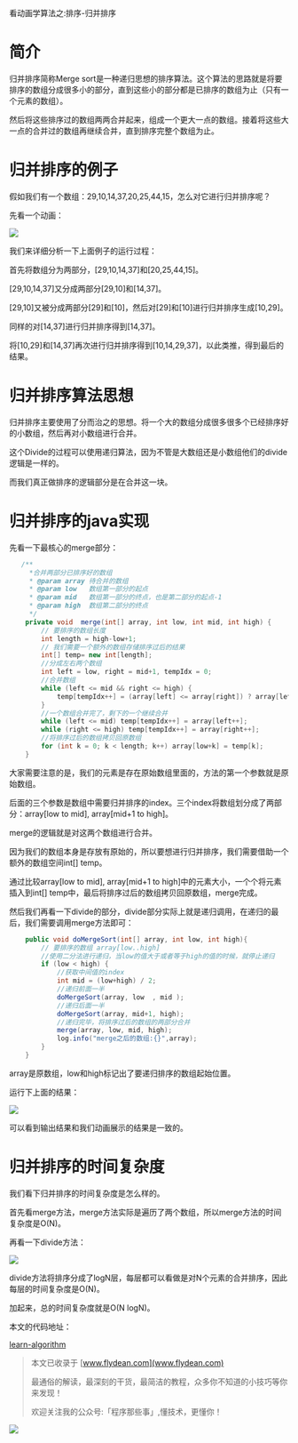 看动画学算法之:排序-归并排序

# 简介

归并排序简称Merge sort是一种递归思想的排序算法。这个算法的思路就是将要排序的数组分成很多小的部分，直到这些小的部分都是已排序的数组为止（只有一个元素的数组）。

然后将这些排序过的数组两两合并起来，组成一个更大一点的数组。接着将这些大一点的合并过的数组再继续合并，直到排序完整个数组为止。

# 归并排序的例子

假如我们有一个数组：29,10,14,37,20,25,44,15，怎么对它进行归并排序呢？

先看一个动画：

![](https://img-blog.csdnimg.cn/20200709135228799.gif)

我们来详细分析一下上面例子的运行过程：

首先将数组分为两部分，[29,10,14,37]和[20,25,44,15]。

[29,10,14,37]又分成两部分[29,10]和[14,37]。

[29,10]又被分成两部分[29]和[10]，然后对[29]和[10]进行归并排序生成[10,29]。

同样的对[14,37]进行归并排序得到[14,37]。

将[10,29]和[14,37]再次进行归并排序得到[10,14,29,37]，以此类推，得到最后的结果。

# 归并排序算法思想

归并排序主要使用了分而治之的思想。将一个大的数组分成很多很多个已经排序好的小数组，然后再对小数组进行合并。

这个Divide的过程可以使用递归算法，因为不管是大数组还是小数组他们的divide逻辑是一样的。

而我们真正做排序的逻辑部分是在合并这一块。

# 归并排序的java实现

先看一下最核心的merge部分：

~~~java
   /**
     *合并两部分已排序好的数组
     * @param array 待合并的数组
     * @param low   数组第一部分的起点
     * @param mid   数组第一部分的终点，也是第二部分的起点-1
     * @param high  数组第二部分的终点
     */
    private void  merge(int[] array, int low, int mid, int high) {
        // 要排序的数组长度
        int length = high-low+1;
        // 我们需要一个额外的数组存储排序过后的结果
        int[] temp= new int[length];
        //分成左右两个数组
        int left = low, right = mid+1, tempIdx = 0;
        //合并数组
        while (left <= mid && right <= high) {
            temp[tempIdx++] = (array[left] <= array[right]) ? array[left++] : array[right++];
        }
        //一个数组合并完了，剩下的一个继续合并
        while (left <= mid) temp[tempIdx++] = array[left++];
        while (right <= high) temp[tempIdx++] = array[right++];
        //将排序过后的数组拷贝回原数组
        for (int k = 0; k < length; k++) array[low+k] = temp[k];
    }
~~~

大家需要注意的是，我们的元素是存在原始数组里面的，方法的第一个参数就是原始数组。

后面的三个参数是数组中需要归并排序的index。三个index将数组划分成了两部分：array[low to mid], array[mid+1 to high]。

merge的逻辑就是对这两个数组进行合并。

因为我们的数组本身是存放有原始的，所以要想进行归并排序，我们需要借助一个额外的数组空间int[] temp。

通过比较array[low to mid], array[mid+1 to high]中的元素大小，一个个将元素插入到int[] temp中，最后将排序过后的数组拷贝回原数组，merge完成。

然后我们再看一下divide的部分，divide部分实际上就是递归调用，在递归的最后，我们需要调用merge方法即可：

~~~java
    public void doMergeSort(int[] array, int low, int high){
        // 要排序的数组 array[low..high]
        //使用二分法进行递归，当low的值大于或者等于high的值的时候，就停止递归
        if (low < high) {
            //获取中间值的index
            int mid = (low+high) / 2;
            //递归前面一半
            doMergeSort(array, low  , mid );
            //递归后面一半
            doMergeSort(array, mid+1, high);
            //递归完毕，将排序过后的数组的两部分合并
            merge(array, low, mid, high);
            log.info("merge之后的数组:{}",array);
        }
    }
~~~

array是原数组，low和high标记出了要递归排序的数组起始位置。

运行下上面的结果：

![](https://img-blog.csdnimg.cn/20200709141838974.png?x-oss-process=image/watermark,type_ZmFuZ3poZW5naGVpdGk,shadow_0,text_aHR0cDovL3d3dy5mbHlkZWFuLmNvbQ==,size_30,color_8F8F8F,t_70)

可以看到输出结果和我们动画展示的结果是一致的。

# 归并排序的时间复杂度

我们看下归并排序的时间复杂度是怎么样的。

首先看merge方法，merge方法实际是遍历了两个数组，所以merge方法的时间复杂度是O(N)。

再看一下divide方法：

![](https://img-blog.csdnimg.cn/20200709142114129.png)

divide方法将排序分成了logN层，每层都可以看做是对N个元素的合并排序，因此每层的时间复杂度是O(N)。

加起来，总的时间复杂度就是O(N logN)。

本文的代码地址：

[learn-algorithm](https://github.com/ddean2009/learn-algorithm/tree/master/sorting)

> 本文已收录于 [www.flydean.com](www.flydean.com)
>
> 最通俗的解读，最深刻的干货，最简洁的教程，众多你不知道的小技巧等你来发现！
> 
> 欢迎关注我的公众号:「程序那些事」,懂技术，更懂你！

![](https://img-blog.csdnimg.cn/20200709152618916.png)











